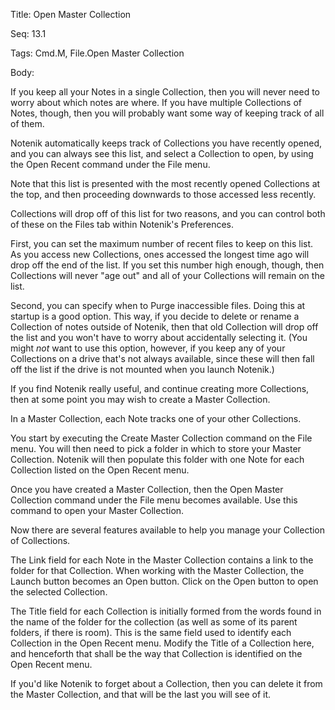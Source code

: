 Title:  Open Master Collection

Seq:    13.1

Tags:   Cmd.M, File.Open Master Collection

Body:   
 
If you keep all your Notes in a single Collection, then you will never need to worry about which notes are where. 
If you have multiple Collections of Notes, though, then you will probably want some way of keeping track of all of them. 

Notenik automatically keeps track of Collections you have recently opened, and you can always see this list, and select a Collection to open, by using the Open Recent command under the File menu. 

Note that this list is presented with the most recently opened Collections at the top, and then proceeding downwards to those accessed less recently. 

Collections will drop off of this list for two reasons, and you can control both of these on the Files tab within Notenik's Preferences. 

First, you can set the maximum number of recent files to keep on this list. As you access new Collections, ones accessed the longest time ago will drop off the end of the list. If you set this number high enough, though, then Collections will never "age out" and all of your Collections will remain on the list. 

Second, you can specify when to Purge inaccessible files. Doing this at startup is a good option. This way, if you decide to delete or rename a Collection of notes outside of Notenik, then that old Collection will drop off the list and you won't have to worry about accidentally selecting it. (You might *not* want to use this option, however, if you keep any of your Collections on a drive that's not always available, since these will then fall off the list if the drive is not mounted when you launch Notenik.) 

If you find Notenik really useful, and continue creating more Collections, then at some point you may wish to create a Master Collection. 

In a Master Collection, each Note tracks one of your other Collections. 

You start by executing the Create Master Collection command on the File menu. You will then need to pick a folder in which to store your Master Collection. Notenik will then populate this folder with one Note for each Collection listed on the Open Recent menu.  

Once you have created a Master Collection, then the Open Master Collection command under the File menu becomes available. Use this command to open your Master Collection. 

Now there are several features available to help you manage your Collection of Collections. 

The Link field for each Note in the Master Collection contains a link to the folder for that Collection. When working with the Master Collection, the Launch button becomes an Open button. Click on the Open button to open the selected Collection. 

The Title field for each Collection is initially formed from the words found in the name of the folder for the collection (as well as some of its parent folders, if there is room). This is the same field used to identify each Collection in the Open Recent menu. Modify the Title of a Collection here, and henceforth that shall be the way that Collection is identified on the Open Recent menu. 

If you'd like Notenik to forget about a Collection, then you can delete it from the Master Collection, and that will be the last you will see of it. 

